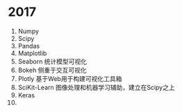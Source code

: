 # 2017
1. Numpy
2. Scipy
3. Pandas
4. Matplotlib
5. Seaborn
  统计模型可视化
6. Bokeh
  侧重于交互可视化   
7. Plotly
  基于Web用于构建可视化工具箱
8. SciKit-Learn
  图像处理和机器学习辅助，建立在Scipy之上
9. Keras
10. 
